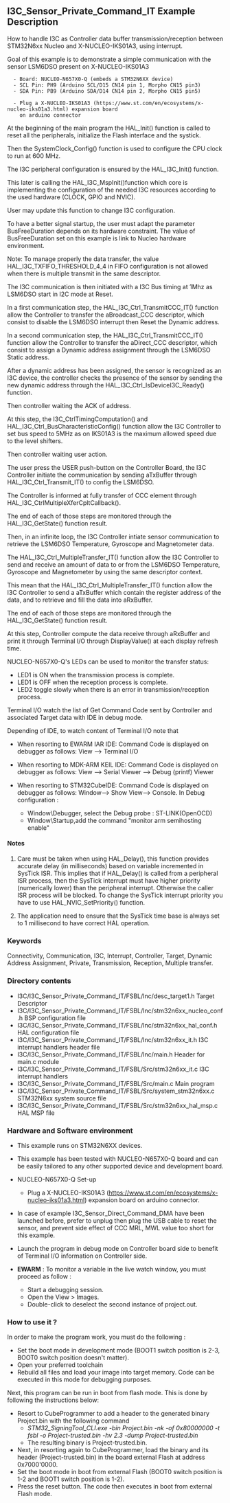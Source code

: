 ## <b>I3C_Sensor_Private_Command_IT Example Description</b>

How to handle I3C as Controller data buffer transmission/reception between STM32N6xx Nucleo and X-NUCLEO-IKS01A3,
using interrupt.

Goal of this example is to demonstrate a simple communication with the sensor LSM6DSO present on X-NUCLEO-IKS01A3

      - Board: NUCLEO-N657X0-Q (embeds a STM32N6XX device)
      - SCL Pin: PH9 (Arduino SCL/D15 CN14 pin 1, Morpho CN15 pin3)
      - SDA Pin: PB9 (Arduino SDA/D14 CN14 pin 2, Morpho CN15 pin5)

      - Plug a X-NUCLEO-IKS01A3 (https://www.st.com/en/ecosystems/x-nucleo-iks01a3.html) expansion board
        on arduino connector

At the beginning of the main program the HAL_Init() function is called to reset
all the peripherals, initialize the Flash interface and the systick.

Then the SystemClock_Config() function is used to configure the
CPU clock to run at 600 MHz.
 
The I3C peripheral configuration is ensured by the HAL_I3C_Init() function.

This later is calling the HAL_I3C_MspInit()function which core is implementing
the configuration of the needed I3C resources according to the used hardware (CLOCK, GPIO and NVIC).

User may update this function to change I3C configuration.

To have a better signal startup, the user must adapt the parameter BusFreeDuration
depends on its hardware constraint. The value of BusFreeDuration set on this example
is link to Nucleo hardware environment.

Note: To manage properly the data transfer, the value HAL_I3C_TXFIFO_THRESHOLD_4_4 in FIFO configuration
is not allowed when there is multiple transmit in the same descriptor.

The I3C communication is then initiated with a I3C Bus timing at 1Mhz as LSM6DSO start in I2C mode at Reset.

In a first communication step, the HAL_I3C_Ctrl_TransmitCCC_IT() function allow the Controller to transfer
the aBroadcast_CCC descriptor, which consist to disable the LSM6DSO interrupt then Reset the Dynamic address.

In a second communication step, the HAL_I3C_Ctrl_TransmitCCC_IT() function allow the Controller to transfer
the aDirect_CCC descriptor, which consist to assign a Dynamic address assignment through the LSM6DSO Static address.

After a dynamic address has been assigned, the sensor is recognized as an I3C device,
the controller checks the presence of the sensor by sending the new dynamic address through the
HAL_I3C_Ctrl_IsDeviceI3C_Ready() function.

Then controller waiting the ACK of address.

At this step, the I3C_CtrlTimingComputation() and HAL_I3C_Ctrl_BusCharacteristicConfig() function allow the I3C
Controller to set bus speed to 5MHz as on IKS01A3 is the maximum allowed speed due to the level shifters.

Then controller waiting user action.

The user press the USER push-button on the Controller Board, the I3C Controller initiate
the communication by sending aTxBuffer through HAL_I3C_Ctrl_Transmit_IT() to config the LSM6DSO.

The Controller is informed at fully transfer of CCC element through HAL_I3C_CtrlMultipleXferCpltCallback().

The end of each of those steps are monitored through the HAL_I3C_GetState() function
result.

Then, in an infinite loop, the I3C Controller intiate sensor communication to retrieve the LSM6DSO Temperature,
Gyroscope and Magnetometer data.

The HAL_I3C_Ctrl_MultipleTransfer_IT() function allow the I3C Controller to send and receive an amount of data
to or from the LSM6DSO Temperature, Gyroscope and Magnetometer by using the same descriptor context.

This mean that the HAL_I3C_Ctrl_MultipleTransfer_IT() function allow the I3C Controller to send a aTxBuffer
which contain the register address of the  data, and to retrieve and fill the data into aRxBuffer.

The end of each of those steps are monitored through the HAL_I3C_GetState() function
result.

At this step, Controller compute the data receive through aRxBuffer and
print it through Terminal I/O through DisplayValue() at each display refresh time.

NUCLEO-N657X0-Q's LEDs can be used to monitor the transfer status:

 - LED1 is ON when the transmission process is complete.
 - LED1 is OFF when the reception process is complete.
 - LED2 toggle slowly when there is an error in transmission/reception process.

Terminal I/O watch the list of Get Command Code sent by Controller and associated Target data with IDE in debug mode.

Depending of IDE, to watch content of Terminal I/O note that
 - When resorting to EWARM IAR IDE:
   Command Code is displayed on debugger as follows: View --> Terminal I/O

 - When resorting to MDK-ARM KEIL IDE:
   Command Code is displayed on debugger as follows: View --> Serial Viewer --> Debug (printf) Viewer

 - When resorting to STM32CubeIDE:
   Command Code is displayed on debugger as follows: Window--> Show View--> Console.
   In Debug configuration :
   - Window\Debugger, select the Debug probe : ST-LINK(OpenOCD)
   - Window\Startup,add the command "monitor arm semihosting enable"

#### <b>Notes</b>

  1. Care must be taken when using HAL_Delay(), this function provides accurate delay (in milliseconds)
      based on variable incremented in SysTick ISR. This implies that if HAL_Delay() is called from
      a peripheral ISR process, then the SysTick interrupt must have higher priority (numerically lower)
      than the peripheral interrupt. Otherwise the caller ISR process will be blocked.
      To change the SysTick interrupt priority you have to use HAL_NVIC_SetPriority() function.

  2. The application need to ensure that the SysTick time base is always set to 1 millisecond
      to have correct HAL operation.

### <b>Keywords</b>

Connectivity, Communication, I3C, Interrupt, Controller, Target, Dynamic Address Assignment, Private,
Transmission, Reception, Multiple transfer.

### <b>Directory contents</b>

  - I3C/I3C_Sensor_Private_Command_IT/FSBL/Inc/desc_target1.h            Target Descriptor
  - I3C/I3C_Sensor_Private_Command_IT/FSBL/Inc/stm32n6xx_nucleo_conf.h   BSP configuration file
  - I3C/I3C_Sensor_Private_Command_IT/FSBL/Inc/stm32n6xx_hal_conf.h      HAL configuration file
  - I3C/I3C_Sensor_Private_Command_IT/FSBL/Inc/stm32n6xx_it.h            I3C interrupt handlers header file
  - I3C/I3C_Sensor_Private_Command_IT/FSBL/Inc/main.h                    Header for main.c module
  - I3C/I3C_Sensor_Private_Command_IT/FSBL/Src/stm32n6xx_it.c            I3C interrupt handlers
  - I3C/I3C_Sensor_Private_Command_IT/FSBL/Src/main.c                    Main program
  - I3C/I3C_Sensor_Private_Command_IT/FSBL/Src/system_stm32n6xx.c        STM32N6xx system source file
  - I3C/I3C_Sensor_Private_Command_IT/FSBL/Src/stm32n6xx_hal_msp.c       HAL MSP file

### <b>Hardware and Software environment</b>

  - This example runs on STM32N6XX devices.

  - This example has been tested with NUCLEO-N657X0-Q board and can be
    easily tailored to any other supported device and development board.

  - NUCLEO-N657X0-Q Set-up

    - Plug a X-NUCLEO-IKS01A3 (https://www.st.com/en/ecosystems/x-nucleo-iks01a3.html) expansion board
      on arduino connector.

  - In case of example I3C_Sensor_Direct_Command_DMA have been launched before, prefer to unplug then plug the USB cable to
    reset the sensor, and prevent side effect of CCC MRL, MWL value too short for this example.
  - Launch the program in debug mode on Controller board side to benefit of Terminal I/O information on Controller side.
  
  - **EWARM** : To monitor a variable in the live watch window, you must proceed as follow :
    - Start a debugging session.
    - Open the View > Images.
    - Double-click to deselect the second instance of project.out.  

### <b>How to use it ?</b>

In order to make the program work, you must do the following :

 - Set the boot mode in development mode (BOOT1 switch position is 2-3, BOOT0 switch position doesn't matter).
 - Open your preferred toolchain
 - Rebuild all files and load your image into target memory. Code can be executed in this mode for debugging purposes.

Next, this program can be run in boot from flash mode. This is done by following the instructions below:

 - Resort to CubeProgrammer to add a header to the generated binary Project.bin with the following command
   - *STM32_SigningTool_CLI.exe -bin Project.bin -nk -of 0x80000000 -t fsbl -o Project-trusted.bin -hv 2.3 -dump Project-trusted.bin*
   - The resulting binary is Project-trusted.bin.
 - Next, in resorting again to CubeProgrammer, load the binary and its header (Project-trusted.bin) in the board external Flash at address 0x7000'0000.
 - Set the boot mode in boot from external Flash (BOOT0 switch position is 1-2 and BOOT1 switch position is 1-2).
 - Press the reset button. The code then executes in boot from external Flash mode.





